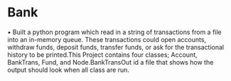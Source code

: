 # Bank
•	Built a python program which read in a string of transactions from a file into an in-memory queue. 
These transactions could open accounts, withdraw funds, deposit funds, transfer funds, 
or ask for the transactional history to be printed.This Project contains four classes; Account,
BankTrans, Fund, and Node.BankTransOut id a file that shows how the output should look when
all class are run.
